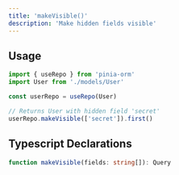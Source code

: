 ```yaml
---
title: 'makeVisible()'
description: 'Make hidden fields visible'
---
```


## Usage

````ts
import { useRepo } from 'pinia-orm'
import User from './models/User'

const userRepo = useRepo(User)

// Returns User with hidden field 'secret'
userRepo.makeVisible(['secret']).first() 

````

## Typescript Declarations

````ts
function makeVisible(fields: string[]): Query
````
